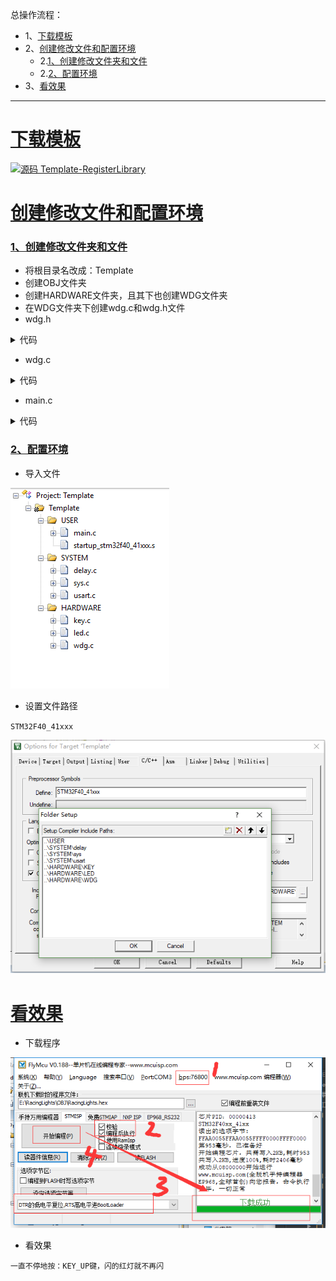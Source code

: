 总操作流程：
- 1、[下载模板](#STM-M4-01)
- 2、[创建修改文件和配置环境](#STM-M4-02)
    - 2.[1、创建修改文件夹和文件](#STM-M4-02-01)
    - 2.[2、配置环境](#STM-M4-02-02)
- 3、[看效果](#STM-M4-03)

***

# <a name="STM-M4-01" href="#" >下载模板</a>

[![](https://img.shields.io/badge/源码-Template--RegisterLibrary-blue.svg "源码 Template-RegisterLibrary")](https://github.com/lidekai/Template-RegisterLibrary.git)

# <a name="STM-M4-02" href="#" >创建修改文件和配置环境</a>

### <a name="STM-M4-02-01" href="#" >1、创建修改文件夹和文件</a>

- 将根目录名改成：Template
- 创建OBJ文件夹
- 创建HARDWARE文件夹，且其下也创建WDG文件夹
- 在WDG文件夹下创建wdg.c和wdg.h文件
- wdg.h

<details>
<summary>代码</summary>

```h
#ifndef __WDG_H
#define __WDG_H
#include "sys.h"
  void IWDG_Init(u8 prer,u16 rlr);
  void IWDG_Feed(void);
#endif


```

</details>

- wdg.c

<details>
<summary>代码</summary>

```c
#include "wdg.h"
//初始化独立看门狗
//prer:分频数:0~7(只有低 3 位有效!)
//rlr:自动重装载值,0~0XFFF.
//分频因子=4*2^prer.但最大值只能是 256!
//rlr:重装载寄存器值:低 11 位有效.
//时间计算(大概):Tout=((4*2^prer)*rlr)/32 (ms).
void IWDG_Init(u8 prer,u16 rlr)
{
  IWDG->KR=0X5555;//使能对 IWDG->PR 和 IWDG->RLR 的写
  IWDG->PR=prer; //设置分频系数
  IWDG->RLR=rlr; //重加载寄存器 IWDG->RLR
  IWDG->KR=0XAAAA;//reload
  IWDG->KR=0XCCCC;//使能看门狗
}
//喂独立看门狗
void IWDG_Feed(void)
{
  IWDG->KR=0XAAAA;//reload
}

```

</details>

- main.c

<details>
<summary>代码</summary>

```c
#include "delay.h"
#include "led.h"
#include "key.h"
#include "wdg.h"

int main(void)
{
	Stm32_Clock_Init(336,8,2,7);//设置时钟,168Mhz
	delay_init(168); //延时初始化
	LED_Init(); //初始化与 LED 连接的硬件接口
	KEY_Init(); //初始化按键
	delay_ms(100); //延时 100ms 再初始化看门狗,LED0 的变化"可见"
	IWDG_Init(4,500); //预分频数为 64,重载值为 500,溢出时间为 1s
	LED0=0; //点亮 LED0
	while(1)
	{
	if(KEY_Scan(0)==WKUP_PRES)//如果 WK_UP 按下,则喂狗
	{
		IWDG_Feed();//喂狗
	}
		delay_ms(10);
	};
}


```

</details>

### <a name="STM-M4-02-02" href="#" >2、配置环境</a>

- 导入文件

![](image/7-1.png)

- 设置文件路径

`STM32F40_41xxx`

![](image/7-2.png)

# <a name="STM-M4-03" href="#" >看效果</a>

- 下载程序

![](image/2-4.png)

- 看效果

`一直不停地按：KEY_UP键，闪的红灯就不再闪`
